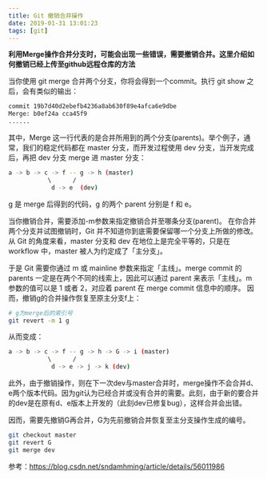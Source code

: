 ```yaml
---
title: Git 撤销合并操作
date: 2019-01-31 13:01:23
tags: [git]
---
```

**利用Merge操作合并分支时，可能会出现一些错误，需要撤销合并。这里介绍如何撤销已经上传至github远程仓库的方法**

当你使用 git merge 合并两个分支，你将会得到一个commit。执行 git show 之后，会有类似的输出：

``` bash
commit 19b7d40d2ebefb4236a8ab630f89e4afca6e9dbe
Merge: b0ef24a cca45f9
......
```
其中，Merge 这一行代表的是合并所用到的两个分支(parents)。举个例子，通常，我们的稳定代码都在 master 分支，而开发过程使用 dev 分支，当开发完成后，再把 dev 分支 merge 进 master 分支：

``` bash
a -> b -> c -> f -- g -> h (master)
           \      /
            d -> e  (dev)
```
g 是 merge 后得到的代码，g 的两个 parent 分别是 f 和 e。

当你撤销合并，需要添加-m参数来指定撤销合并至哪条分支(parent)。
在你合并两个分支并试图撤销时，Git 并不知道你到底需要保留哪一个分支上所做的修改。从 Git 的角度来看，master 分支和 dev 在地位上是完全平等的，只是在 workflow 中，master 被人为约定成了「主分支」。

于是 Git 需要你通过 m 或 mainline 参数来指定「主线」。merge commit 的 parents 一定是在两个不同的线索上，因此可以通过 parent 来表示「主线」。m 参数的值可以是 1 或者 2，对应着 parent 在 merge commit 信息中的顺序。
因而，撤销g的合并操作恢复至原主分支f上：
``` bash
# g为merge后的索引号
git revert -m 1 g
```
从而变成：
``` bash
a -> b -> c -> f -- g -> h -> G -> i (master)
           \      /
            d -> e -> j -> k (dev)
```
此外，由于撤销操作，则在下一次dev与master合并时，merge操作不会合并d、e两个版本代码。因为git认为已经合并或没有合并的需要。此刻，由于新的要合并的dev是在原有d、e版本上开发的（此刻dev已修复bug），这样合并会出错。

因而，需要先撤销G再合并，G为先前撤销合并恢复至主分支操作生成的编号。
``` bash
git checkout master
git revert G
git merge dev
```

参考：https://blog.csdn.net/sndamhming/article/details/56011986